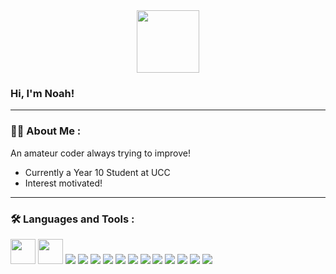 <div id="header" align="center">
  <img src="https://media1.giphy.com/media/v1.Y2lkPTc5MGI3NjExcDVlZGRqeGNmb2dpNmRxYjA3NWwzNXRzM2NxaTE3YnhxaWNmbmptcCZlcD12MV9pbnRlcm5hbF9naWZfYnlfaWQmY3Q9cw/6BHbKbBorP68tvJQlY/giphy.gif" width="100"/>
</div>

### Hi, I'm Noah!

---
### :woman_technologist: About Me :
An amateur coder always trying to improve!
- Currently a Year 10 Student at UCC
- Interest motivated!

---

### :hammer_and_wrench: Languages and Tools :

<div>
    <img src="https://cdn.jsdelivr.net/gh/devicons/devicon@latest/icons/python/python-original.svg" width="40" height="40"/>
    <img src="https://cdn.jsdelivr.net/gh/devicons/devicon@latest/icons/pypi/pypi-original.svg" width="40" height="40"/>
    <img src="https://cdn.jsdelivr.net/gh/devicons/devicon@latest/icons/numpy/numpy-original.svg" />
    <img src="https://cdn.jsdelivr.net/gh/devicons/devicon@latest/icons/matplotlib/matplotlib-original.svg" />
    <img src="https://cdn.jsdelivr.net/gh/devicons/devicon@latest/icons/swift/swift-original.svg" />
    <img src="https://cdn.jsdelivr.net/gh/devicons/devicon@latest/icons/cplusplus/cplusplus-original.svg" />
    <img src="https://cdn.jsdelivr.net/gh/devicons/devicon@latest/icons/csharp/csharp-original.svg" />
    <img src="https://cdn.jsdelivr.net/gh/devicons/devicon@latest/icons/html5/html5-original.svg" />
    <img src="https://cdn.jsdelivr.net/gh/devicons/devicon@latest/icons/css3/css3-original.svg" />
    <img src="https://cdn.jsdelivr.net/gh/devicons/devicon@latest/icons/javascript/javascript-original.svg" />
    <img src="https://cdn.jsdelivr.net/gh/devicons/devicon@latest/icons/plotly/plotly-original.svg" />
    <img src="https://cdn.jsdelivr.net/gh/devicons/devicon@latest/icons/bootstrap/bootstrap-original.svg" />
    <img src="https://cdn.jsdelivr.net/gh/devicons/devicon@latest/icons/p5js/p5js-original.svg" />
    <img src="https://cdn.jsdelivr.net/gh/devicons/devicon@latest/icons/unity/unity-original.svg" />
          
</div>


<!--
**ntcie/ntcie** is a ✨ _special_ ✨ repository because its `README.md` (this file) appears on your GitHub profile.

Here are some ideas to get you started:

- 🔭 I’m currently working on ...
- 🌱 I’m currently learning ...
- 👯 I’m looking to collaborate on ...
- 🤔 I’m looking for help with ...
- 💬 Ask me about ...
- 📫 How to reach me: ...
- 😄 Pronouns: ...
- ⚡ Fun fact: ...
-->
